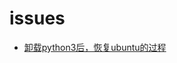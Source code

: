 # issues
+ [卸载python3后，恢复ubuntu的过程](https://github.com/zi-l/zi-l.github.io/blob/master/ubuntu/issues/recover-ubuntu-after-python-being-uninstalled.md)
